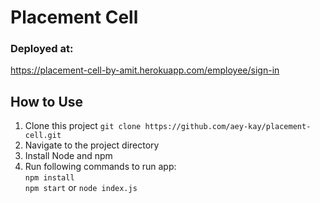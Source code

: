 # Placement Cell

### Deployed at:
 https://placement-cell-by-amit.herokuapp.com/employee/sign-in
 
## How to Use

1. Clone this project
    `git clone https://github.com/aey-kay/placement-cell.git`
2. Navigate to the project directory
3. Install Node and npm 
4. Run following commands to run app: <br>
   `npm install` <br>
   `npm start` or `node index.js`
